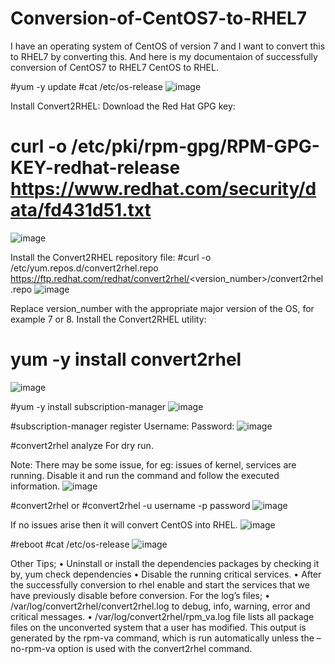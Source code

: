 # Conversion-of-CentOS7-to-RHEL7
I have an operating system of CentOS of version 7 and I want to convert this to RHEL7 by converting this. And here is my documentaion of successfully conversion of CentOS7 to RHEL7 
CentOS to RHEL.

#yum -y update
#cat /etc/os-release
![image](https://github.com/user-attachments/assets/4d86da2c-6474-4a02-9f9d-c18e60872581)

Install Convert2RHEL:
Download the Red Hat GPG key:
# curl -o /etc/pki/rpm-gpg/RPM-GPG-KEY-redhat-release https://www.redhat.com/security/data/fd431d51.txt
![image](https://github.com/user-attachments/assets/6496fef9-1aa5-4c81-9e0b-2c890fc2fdf7)

Install the Convert2RHEL repository file:
#curl -o /etc/yum.repos.d/convert2rhel.repo https://ftp.redhat.com/redhat/convert2rhel/<version_number>/convert2rhel.repo
![image](https://github.com/user-attachments/assets/9d017ab3-0bf9-41d5-b746-d6aba0627573)

Replace version_number with the appropriate major version of the OS, for example 7 or 8.
Install the Convert2RHEL utility:
# yum -y install convert2rhel
![image](https://github.com/user-attachments/assets/67a4055d-4369-423e-b4af-309576682299)

#yum -y install subscription-manager
![image](https://github.com/user-attachments/assets/4c141d07-27ca-4d14-90fc-7dff6af75acb)

#subscription-manager register
Username:
Password:
![image](https://github.com/user-attachments/assets/40ee59c2-47d4-4df6-aeae-beb0640b172a)

#convert2rhel analyze
For dry run.

Note: There may be some issue, for eg: issues of kernel, services are running. Disable it and run the command and follow the executed information.
![image](https://github.com/user-attachments/assets/3a5fc6f2-ea77-4ec5-837a-55e34581de84)

#convert2rhel
or
#convert2rhel -u username -p password
![image](https://github.com/user-attachments/assets/b2f6da70-5be1-4dca-aa6d-f86abd83b1a5)

If no issues arise then it will convert CentOS into RHEL.
![image](https://github.com/user-attachments/assets/0f0af273-5901-41e9-a3f3-cd3457a50b57)

#reboot
#cat /etc/os-release
![image](https://github.com/user-attachments/assets/de713e09-ab74-4f02-8919-631ee3394e49)

Other Tips;
•	Uninstall or install the dependencies packages by checking it by, yum check dependencies
•	Disable the running critical services.
•	After the successfully conversion to rhel enable and start the services that we have previously disable before conversion.
For the log’s files;
•	/var/log/convert2rhel/convert2rhel.log        to debug, info, warning, error and critical messages.
•	/var/log/convert2rhel/rpm_va.log               file lists all package files on the unconverted system that a user has modified. This output is generated by the rpm-va command, which is run automatically unless the –no-rpm-va option is used with the convert2rhel command.



